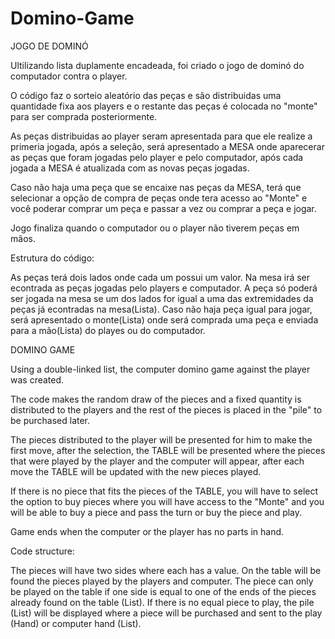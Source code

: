 # Domino-Game

JOGO DE DOMINÓ

Ultilizando lista duplamente encadeada, foi criado o jogo de dominó do computador contra o player.

O código faz o sorteio aleatório das peças e são distribuidas uma quantidade fixa aos players e o restante das peças é colocada no "monte" para ser comprada posteriormente.

As peças distribuidas ao player seram apresentada para que ele realize a primeria jogada, após a seleção, será apresentado a MESA onde aparecerar as peças que foram jogadas pelo player e pelo computador, após cada jogada a MESA é atualizada com as novas peças jogadas.

Caso não haja uma peça que se encaixe nas peças da MESA, terá que selecionar  a opção de compra de peças onde tera acesso ao "Monte" e você poderar comprar um peça e passar a vez ou comprar a peça e jogar.

Jogo finaliza quando o computador ou o player não tiverem peças em mãos.


Estrutura do código:

As peças terá dois lados onde cada um possui um valor. 
Na mesa irá ser econtrada as peças jogadas pelo players e computador. 
A peça só poderá ser jogada na mesa se um dos lados for igual a uma das extremidades da peças já econtradas na mesa(Lista).
Caso não haja peça igual para jogar, será apresentado o monte(Lista) onde será comprada uma peça e enviada para a mão(Lista) do playes ou do computador.


DOMINO GAME

Using a double-linked list, the computer domino game against the player was created.

The code makes the random draw of the pieces and a fixed quantity is distributed to the players and the rest of the pieces is placed in the "pile" to be purchased later.

The pieces distributed to the player will be presented for him to make the first move, after the selection, the TABLE will be presented where the pieces that were played by the player and the computer will appear, after each move the TABLE will be updated with the new pieces played.

If there is no piece that fits the pieces of the TABLE, you will have to select the option to buy pieces where you will have access to the "Monte" and you will be able to buy a piece and pass the turn or buy the piece and play.

Game ends when the computer or the player has no parts in hand.


Code structure:

The pieces will have two sides where each has a value.
On the table will be found the pieces played by the players and computer.
The piece can only be played on the table if one side is equal to one of the ends of the pieces already found on the table (List).
If there is no equal piece to play, the pile (List) will be displayed where a piece will be purchased and sent to the play (Hand) or computer hand (List).
